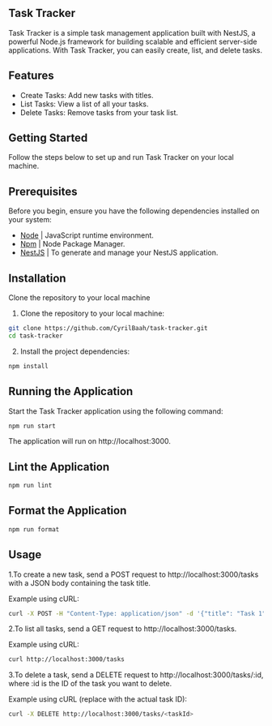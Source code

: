 ## Task Tracker
Task Tracker is a simple task management application built with NestJS, a powerful Node.js framework for building scalable and efficient server-side applications. With Task Tracker, you can easily create, list, and delete tasks.

## Features
- Create Tasks: Add new tasks with titles.
- List Tasks: View a list of all your tasks.
- Delete Tasks: Remove tasks from your task list.

## Getting Started
Follow the steps below to set up and run Task Tracker on your local machine.

## Prerequisites
Before you begin, ensure you have the following dependencies installed on your system:

- [Node](https://nodejs.org/en "Node") | JavaScript runtime environment.
- [Npm](https://www.npmjs.com/ "Npm") | Node Package Manager.
- [NestJS](https://docs.nestjs.com/cli/overview "NestJS") | To generate and manage your NestJS application.

## Installation
Clone the repository to your local machine

1. Clone the repository to your local machine:
```sh
git clone https://github.com/CyrilBaah/task-tracker.git
cd task-tracker
```
2. Install the project dependencies:
```sh
npm install
```

## Running the Application
Start the Task Tracker application using the following command:
```sh
npm run start
```
The application will run on http://localhost:3000.

## Lint the Application
```sh
npm run lint
```

## Format the Application
```sh
npm run format
```

## Usage
1.To create a new task, send a POST request to http://localhost:3000/tasks with a JSON body containing the task title.

Example using cURL:
```sh
curl -X POST -H "Content-Type: application/json" -d '{"title": "Task 1"}' http://localhost:3000/tasks
```

2.To list all tasks, send a GET request to http://localhost:3000/tasks.

Example using cURL:
```sh
curl http://localhost:3000/tasks
```

3.To delete a task, send a DELETE request to http://localhost:3000/tasks/:id, where :id is the ID of the task you want to delete.

Example using cURL (replace <taskId> with the actual task ID):
```sh
curl -X DELETE http://localhost:3000/tasks/<taskId>
```